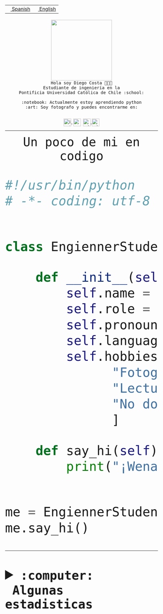 <table border="0"  align="right">
 <tr><td><a href="README.md"><img src="https://upload.wikimedia.org/wikipedia/commons/thumb/8/89/Bandera_de_Espa%C3%B1a.svg/1200px-Bandera_de_Espa%C3%B1a.svg.png" height="10"> Spanish</a></td>
 <td><a href="README.en.md"><img src="https://upload.wikimedia.org/wikipedia/commons/a/a4/Flag_of_the_United_States.svg" height="10"> English</a></td></tr>
</table><br><br><br>


<p align="center">
  <img src="https://github.com/diegocostares/diegocostares/blob/main/Images/aaa2.gif?raw=true" height="200px">
  <br><samp>
    Hola soy Diego Costa 👨🏻‍💻<br>
    Estudiante de ingeniería en la <br>
    Pontificia Universidad Católica de Chile :school:<br>
  <br>
    :notebook: Actualmente estoy aprendiendo python <br>
    :art: Soy fotografo y puedes encontrarme en: <br>
  <br></samp>
  
</p>

<p align="center">
   <a href="https://instagram.com/diegocosta_no" target="blank">
    <img 
    align="center" src="https://cdn.jsdelivr.net/npm/simple-icons@3.0.1/icons/instagram.svg" alt="instagram" height="25px" width="25px" />
  </a>
  <a style="border: 3px solid; color: white;"href="https://t.me/diegocosta_no" target="blank">
  <img
  align="center" alt="Telegram" width="25px" src="https://icons-for-free.com/iconfiles/png/512/Telegram-1324888767380505522.png" />
</a>
<a href="https://api.whatsapp.com/send?phone=56971897835&text=Hola!" target="blank">
  <img
  align="center" alt="wtsp" width="25px" src="https://img.icons8.com/pastel-glyph/2x/whatsapp--v2.png" />
</a>
<a href="https://www.linkedin.com/in/diego-costa-786249213/" target="blank">
  <img
  align="center" alt="wtsp" width="25px" src="https://img.icons8.com/metro/452/linkedin.png" />
</a>

  </a>
</p>

---


<p align="center"><font size="25"><samp>Un poco de mi en codigo</samp></front></p>


```python
#!/usr/bin/python
# -*- coding: utf-8 -*-


class EngiennerStudent:

    def __init__(self):
        self.name = "Diego Costa"
        self.role = "Estudiante"
        self.pronouns = "he/him"
        self.language_spoken = ["es_CL", "en_US"]
        self.hobbies = [
              "Fotografia",
              "Lectura",
              "No dormir",
              ]

    def say_hi(self):
        print("¡Wena mundo!")


me = EngiennerStudent()
me.say_hi()
```
---
<details>
  <summary><b><samp>:computer: &nbsp;Algunas estadisticas</samp></b></summary>
  <br/></p>

<!--START_SECTION:waka-->
![Code Time](http://img.shields.io/badge/Code%20Time-656%20hrs%2048%20mins-blue)

**Soy nocturno 🦉** 

```text
🌞 Mañana     7 commits      ░░░░░░░░░░░░░░░░░░░░░░░░░   1.41% 
🌆 Día        158 commits    ████████░░░░░░░░░░░░░░░░░   31.92% 
🌃 Tarde      195 commits    █████████░░░░░░░░░░░░░░░░   39.39% 
🌙 Noche      135 commits    ██████░░░░░░░░░░░░░░░░░░░   27.27%

```
📅 **Soy más productivo los Miércoles** 

```text
Lunes        34 commits     █░░░░░░░░░░░░░░░░░░░░░░░░   6.87% 
Martes       66 commits     ███░░░░░░░░░░░░░░░░░░░░░░   13.33% 
Miércoles    129 commits    ██████░░░░░░░░░░░░░░░░░░░   26.06% 
Jueves       57 commits     ███░░░░░░░░░░░░░░░░░░░░░░   11.52% 
Viernes      37 commits     █░░░░░░░░░░░░░░░░░░░░░░░░   7.47% 
Sábado       71 commits     ███░░░░░░░░░░░░░░░░░░░░░░   14.34% 
Domingo      101 commits    █████░░░░░░░░░░░░░░░░░░░░   20.4%

```


📊 **Esta semana me dediqué a** 

```text
🐱‍💻 Proyectos: 
WEB-perfiles             11 hrs 51 mins      ███████████████░░░░░░░░░░   60.27% 
Web test                 4 hrs 27 mins       █████░░░░░░░░░░░░░░░░░░░░   22.64% 
pricing                  2 hrs 3 mins        ██░░░░░░░░░░░░░░░░░░░░░░░   10.44% 
Web i1                   41 mins             █░░░░░░░░░░░░░░░░░░░░░░░░   3.55% 
awa                      22 mins             ░░░░░░░░░░░░░░░░░░░░░░░░░   1.91%

```


 Last Updated on 21/09/2022 12:58:43 UTC
<!--END_SECTION:waka-->
  
  

<p align="center"> <img src="https://github-readme-stats.vercel.app/api?username=diegocostares&show_icons=true&theme=ayu-mirage" alt="abhisheknaiidu" /></p>
 
</details>
